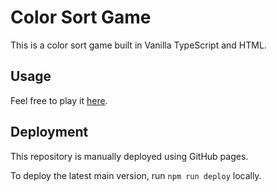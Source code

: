 # Color Sort Game

This is a color sort game built in Vanilla TypeScript and HTML. 

## Usage

Feel free to play it [here](https://yamo93.github.io/color_sort_game/).

## Deployment

This repository is manually deployed using GitHub pages.

To deploy the latest main version, run `npm run deploy` locally.